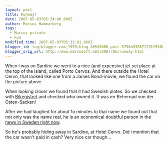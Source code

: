 ```yaml
---
layout: post
title: Runway?
date: 2007-05-03T05:24:00.000Z
author: Marcus Hammarberg
tags:
  - Marcus private
  - Fun
modified_time: 2007-05-03T05:32:01.868Z
blogger_id: tag:blogger.com,1999:blog-36533086.post-5756493567129125988
blogger_orig_url: http://www.marcusoft.net/2007/05/runway.html
---
```


When i was on Sardine we went to a nice (and expensive) jet set place at the top of the island, called Porto Cervos. And there outside the Hotel Cervo, that looked like one from a James Bond-movie, we found the car on the picture above.

When looking closer we found that it had Swedish plates. So we checked with [Bilregistret](https://www21.vv.se/fordonsfraga/) and checked who owned it. It was mr Behernad von der Osten-Sacken!

After we had laughed for about 1o minutes to that name we found out that not only was the name real, he is an economical doubtful person in the [news in Sweden right now](http://www.google.se/search?hl=sv&sa=X&oi=spell&resnum=0&ct=result&cd=1&q=Bernard+von+der+Osten-Sacken&spell=1).

So he's probably hiding away in Sardine, at Hotel Cervo. Did i mention that the car wasn't paid in cash? Very nice car though...
